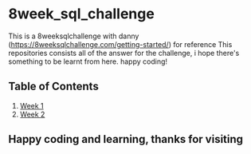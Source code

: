 # 8week_sql_challenge
This is a 8weeksqlchallenge with danny (https://8weeksqlchallenge.com/getting-started/) for reference This repositories consists all of the answer for the challenge, i hope there's something to be learnt from here. happy coding!

## Table of Contents
1.  [Week 1](https://github.com/jasonpiew/8week_sql_challenge/tree/main/week1)
2.  [Week 2](https://github.com/jasonpiew/8week_sql_challenge/tree/main/week2)
## Happy coding and learning, thanks for visiting
